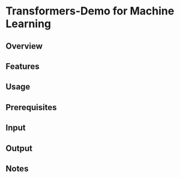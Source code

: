 # Transformers-Demo for Machine Learning

## Overview

## Features

## Usage

## Prerequisites

## Input

## Output

## Notes
